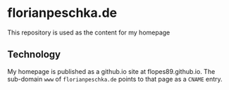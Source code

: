 # florianpeschka.de

This repository is used as the content for my homepage

## Technology

My homepage is published as a github.io site at flopes89.github.io. The sub-domain `www` of `florianpeschka.de` points to that page as a `CNAME` entry.
